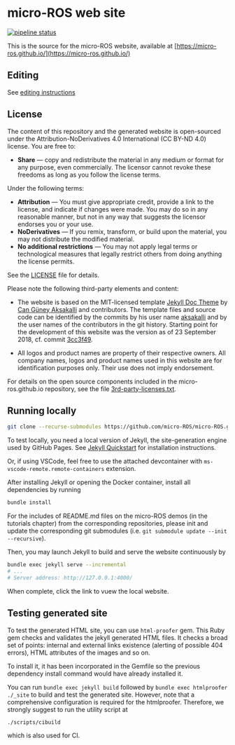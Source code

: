 
# micro-ROS web site

[![pipeline status](https://gitlab.com/micro-ROS/ci-support/micro-ROS-github-io/badges/master/pipeline.svg)](https://gitlab.com/micro-ROS/ci-support/micro-ROS-github-io/commits/master)

This is the source for the micro-ROS website, available
at [https://micro-ros.github.io/](https://micro-ros.github.io/)

## Editing

See [editing instructions](EDITING-INSTRUCTIONS.md)

## License

The content of this repository and the generated website is open-sourced under the Attribution-NoDerivatives 4.0 International (CC BY-ND 4.0) license.
You are free to:

* **Share** — copy and redistribute the material in any medium or format for any purpose, even commercially. The licensor cannot revoke these freedoms as long as you follow the license terms.

Under the following terms:

* **Attribution** — You must give appropriate credit, provide a link to the license, and indicate if changes were made. You may do so in any reasonable manner, but not in any way that suggests the licensor endorses you or your use.
* **NoDerivatives** — If you remix, transform, or build upon the material, you may not distribute the modified material.
* **No additional restrictions** — You may not apply legal terms or technological measures that legally restrict others from doing anything the license permits.

See the [LICENSE](LICENSE) file for details.

Please note the following third-party elements and content:

* The website is based on the MIT-licensed template [Jekyll Doc Theme](https://github.com/aksakalli/jekyll-doc-theme) by [Can Güney Aksakalli](https://github.com/aksakalli/) and contributors. The template files and source code can be identified by the commits by his user name [aksakalli](https://github.com/aksakalli/) and by the user names of the contributors in the git history. Starting point for the development of this website was the version as of 23 September 2018, cf. commit [3cc3f49](https://github.com/micro-ROS/micro-ROS.github.io/commit/3cc3f492b80db80d87a310cbdc3895425a09db5e).

* All logos and product names are property of their respective owners. All company names, logos and product names used in this website are for identification purposes only. Their use does not imply endorsement.

For details on the open source components included in the micro-ros.github.io repository, see the file [3rd-party-licenses.txt](3rd-party-licenses.txt).


## Running locally

```bash
git clone --recurse-submodules https://github.com/micro-ROS/micro-ROS.github.io
```

To test locally, you need a local version of Jekyll, the site-generation
engine used by GitHub Pages. See [Jekyll Quickstart](https://jekyllrb.com/docs/)
for installation instructions.

Or, if using VSCode, feel free to use the attached devcontainer with
`ms-vscode-remote.remote-containers` extension.

After installing Jekyll or opening the Docker container,
install all dependencies by running
```bash
bundle install
```

For the includes of README.md files on the micro-ROS demos (in the tutorials chapter) from the corresponding repositories, please init and update the corresponding git submodules (i.e. `git submodule update --init --recursive`).

Then, you may launch Jekyll to build and serve the website continuously by
```bash
bundle exec jekyll serve --incremental
# ... 
# Server address: http://127.0.0.1:4000/
```

When complete, click the link to vuew the local website.

## Testing generated site

To test the generated HTML site, you can use `html-proofer` gem.
This Ruby gem checks and validates the jekyll generated HTML files.
It checks a broad set of points: internal and external links existence (alerting of possible 404 errors), HTML attributes of the images and so on.

To install it, it has been incorporated in the Gemfile so the previous dependency install command would have already installed it.

You can run `bundle exec jekyll build` followed by `bundle exec htmlproofer ./_site` to build and test the generated site.
However, note that a comprehensive configuration is required for the htmlproofer.
Therefore, we strongly suggest to run the utility script at

```bash
./scripts/cibuild
```

which is also used for CI.
